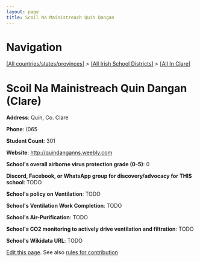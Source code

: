 ```yaml
---
layout: page
title: Scoil Na Mainistreach Quin Dangan
---
```

# Navigation

[[All countries/states/provinces]](../../..) > [[All Irish School Districts]](../..) > [[All In Clare]](..)

# Scoil Na Mainistreach Quin Dangan (Clare)

**Address**: Quin, Co. Clare

**Phone**: (065

**Student Count**: 301

**Website**: <http://quindanganns.weebly.com>

**School's overall airborne virus protection grade (0-5)**: 0

**Discord, Facebook, or WhatsApp group for discovery/advocacy for THIS school**: TODO

**School's policy on Ventilation**: TODO

**School's Ventilation Work Completion**: TODO

**School's Air-Purification**: TODO

**School's CO2 monitoring to actively drive ventilation and filtration**: TODO

**School's Wikidata URL**: TODO


[Edit this page](https://github.com/ventilate-schools/Ireland/edit/main/./Clare/Scoil_Na_Mainistreach_Quin_Dangan.md). See also [rules for contribution](../../../contribution-rules/)